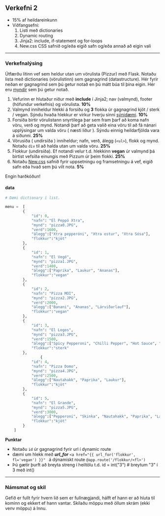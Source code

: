 ## Verkefni 2 
- 15% af heildareinkunn
- Viðfangsefni: 
   1. Listi með dictionaries
   1. Dynamic routing 
   1. Jinja2: include,  if-statement og for-loops
   1. New.css CSS safnið og/eða eigið safn og/eða annað að eigin vali

---

### Verkefnalýsing 
Útfærðu lítinn vef sem heldur utan um vörulista (Pizzur) með Flask. Notaðu lista með dictionaries (vörulistinn) sem gagnagrind (datastructure).  Hér fyrir neðan er gagnagrind sem þú getur notað en þú mátt búa til þína eigin.  Hér eru [myndir](../img) sem þú getur notað.

1. Vefurinn er hlutaður niður með **include** í Jinja2; nav (valmynd), footer (höfundur verkefnis) og vörulista. **10%**
1. Valmynd inniheldur hlekki á forsíðu og **3** flokka úr gagnagrind kjöt / sterk / vegan. Sýndu hvaða hlekkur er virkur hverju sinni [sýnidæmi](https://python-web.teclado.com/section12/lectures/03_base_template_and_nav_bar/#highlighting-the-currently-active-page). **10%**
1. Forsíða birtir vörulistann snyrtilega þar sem fram þarf að koma nafn vöru, verð og mynd. Notandi þarf að geta valið eina vöru til að fá nánari upplýsingar um valda vöru ( næsti liður ).  Sýndu einnig heildarfjölda vara á síðunni. **25%**
1. Vörusíða ( undirsíða ) inniheldur; nafn, verð, álegg (`<ul>`), flokk og mynd.  Notaðu `div` til að halda utan um valda vöru. **25%**
1. Flokkur (undirsíða). Ef notandi velur t.d. hlekkinn **vegan** úr valmynd þá birtist vefsíða einungis með Pizzum úr þeim flokki. **25%**
1. Notaðu [New.css]([https://new.css/](https://new.css/)) safnið fyrir uppsetningu og framsetningu á vef, eigið safn eða hvað sem þú vilt nota. **5%**

Engin harðkóðun!

#### data

```python
# Dæmi dictionary í list.

menu =  [
        {
            "id": 0,
            "nafn": "El Peppó Xtra",
            "mynd": "pizza0.JPG",
            "verd":1600,
            "álegg":["Xtra pepperóni", "Xtra ostur", "Xtra Sósa"],
            "flokkur":"kjöt"
        },
        {
            "id": 1,
            "nafn": "El Vegó",
            "mynd": "pizza1.JPG",
            "verd":1400,
            "álegg":["Paprika", "Laukur", "Ananas"],
            "flokkur":"vegan"
        },
        {
            "id": 2,
            "nafn": "Pizza MOI",
            "mynd": "pizza2.JPG",
            "verd":2000,
            "álegg":["Banani", "Ananas", "Lárviðarlauf"],
            "flokkur":"vegan"
        },
        {
            "id": 3,
            "nafn": "El Logos",
            "mynd": "pizza3.JPG",
            "verd":1500,
            "álegg":["Spicy Pepperoni", "Chilli Pepper", "Hot Sauce", "Laukur"],
            "flokkur":"sterk"
        },
                {
            "id": 4,
            "nafn": "Pizza Domo",
            "mynd": "pizza4.JPG",
            "verd":2500,
            "álegg":["Nautahakk", "Paprika", "Laukur"],
            "flokkur":"kjöt"
        },
        {
            "id": 5,
            "nafn": "El Grande",
            "mynd": "pizza5.JPG",
            "verd":3000,
            "álegg":["Pepperoni", "Skinka", "Nautahakk", "Paprika", "Laukur"],
            "flokkur":"kjöt"
        }
    ]

```

**Punktar**
-  Notaðu `id` úr gagnagrind fyrir url í dynamic route
-  dæmi um hlekk með _**url_for**_ `<a href="{{ url_for('flokkur', fl='vegan') }}" ` á dýnamískt route  `@app.route('/flokkur/<fl>')`
-  Þú gætir þurft að breyta streng í heiltölu t.d. id = int("3")  # breytum "3" í 3 með int()

---

### Námsmat og skil 
Gefið er fullt fyrir hvern lið sem er fullnægjandi, hálft ef hann er að hluta til kominn og ekkert ef hann vantar. Skilaðu möppu með öllum skrám (ekki venv möppu) á Innu.


